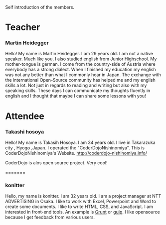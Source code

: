 Self introduction of the members.


# Teacher

### Martin Heidegger

Hello! My name is Martin Heidegger. I am 29 years old.
I am not a native speaker. Much like you, I also studied english from Junior Highschool. My mother-tongue is german. I come from the country-side of Austria where everybody has a strong dialect. When I finished my education my english was not any better than what I commonly hear in Japan.
The exchange with the international Open-Source community has helped me and my english skills a lot. Not just in regards to reading and writing but also with my speaking skills. These days I can communicate my thoughts fluently in english and I thought that maybe I can share some lessons with you!

# Attendee

### Takashi hosoya

Hello! My name is Takasih Hosoya. I am 34 years old.
I live in Takarazuka city , Hyogo ,Japan.
I operated the "CoderDojoNishinomiya".
This is CoderDojoNishinomiya's Website.
http://coderdojo-nishinomiya.info/

CoderDojo is alos open source project.
Very cool!

=======
### konitter

Hello, my name is konitter. I am 32 years old.
I am a project manager at NTT ADVERTISING in Osaka. I like to work with Excel, Powerpoint and Word to create some documents. I like to write HTML, CSS, and JavaScript. I am interested in front-end tools. An example is [Grunt](https://github.com/gruntjs/grunt) or [gulp](https://github.com/gulpjs/gulp).
I like opensource because I get feedback from various users.
